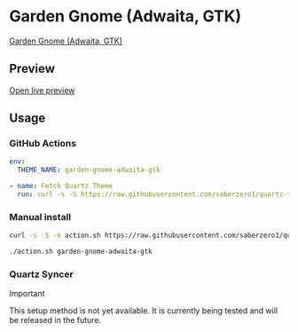 # Garden Gnome (Adwaita, GTK)

[Garden Gnome (Adwaita, GTK)](https://github.com/oqipodev/)

## Preview

[Open live preview](https://quartz-themes.github.io/garden-gnome-adwaita-gtk/)

## Usage

### GitHub Actions

```yaml
env:
  THEME_NAME: garden-gnome-adwaita-gtk
```

```yaml
- name: Fetch Quartz Theme
  run: curl -s -S https://raw.githubusercontent.com/saberzero1/quartz-themes/master/action.sh | bash -s -- $THEME_NAME
```

### Manual install

```bash
curl -s -S -o action.sh https://raw.githubusercontent.com/saberzero1/quartz-themes/master/action.sh

./action.sh garden-gnome-adwaita-gtk
```

### Quartz Syncer

> [!IMPORTANT]
> This setup method is not yet available. It is currently being tested and will be released in the future.
